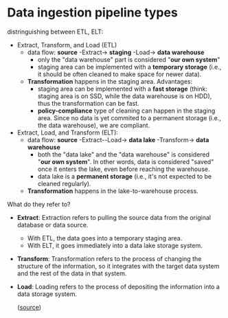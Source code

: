 # Data ingestion pipeline types

distringuishing between ETL, ELT:

* Extract, Transform, and Load \(ETL\)
  * data flow: **source** -Extract-&gt; **staging** -Load-&gt; **data warehouse** 
    * only the "data warehouse" part is considered "**our own system**"
    * staging area can be implemented with a **temporary storage** \(i.e., it should be often cleaned to make space for newer data\).
  * **Transformation** happens in the staging area. Advantages:
    * staging area can be implemented with a **fast storage** \(think: staging area is on SSD, while the data warehouse is on HDD\), thus the transformation can be fast.
    * **policy-compliance** type of cleaning can happen in the staging area. Since no data is yet commited to a permanent storage \(i.e., the data warehouse\), we are compliant.
* Extract, Load, and Transform \(ELT\): 
  * data flow: **source** -Extract--Load-&gt; **data lake** -Transform-&gt; **data warehouse**
    * both the "data lake" and the "data warehouse" is considered "**our own system**". In other words, data is considered "saved" once it enters the lake, even before reaching the warehouse.
    * data lake is a **permanent storage** \(i.e., it's not expected to be cleaned regularly\).
  * **Transformation** happens in the lake-to-warehouse process.

What do they refer to?

* **Extract**: Extraction refers to pulling the source data from the original database or data source. 
  * With ETL, the data goes into a temporary staging area. 
  * With ELT, it goes immediately into a data lake storage system.
* **Transform**: Transformation refers to the process of changing the structure of the information, so it integrates with the target data system and the rest of the data in that system.
* **Load**: Loading refers to the process of depositing the information into a data storage system.

  \([source](https://www.xplenty.com/blog/etl-vs-elt/)\)

